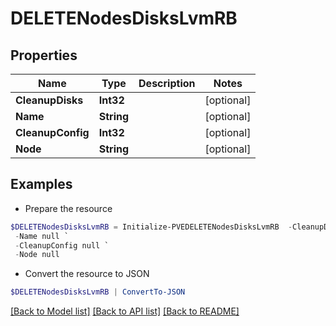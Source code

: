 # DELETENodesDisksLvmRB
## Properties

Name | Type | Description | Notes
------------ | ------------- | ------------- | -------------
**CleanupDisks** | **Int32** |  | [optional] 
**Name** | **String** |  | [optional] 
**CleanupConfig** | **Int32** |  | [optional] 
**Node** | **String** |  | [optional] 

## Examples

- Prepare the resource
```powershell
$DELETENodesDisksLvmRB = Initialize-PVEDELETENodesDisksLvmRB  -CleanupDisks null `
 -Name null `
 -CleanupConfig null `
 -Node null
```

- Convert the resource to JSON
```powershell
$DELETENodesDisksLvmRB | ConvertTo-JSON
```

[[Back to Model list]](../README.md#documentation-for-models) [[Back to API list]](../README.md#documentation-for-api-endpoints) [[Back to README]](../README.md)


